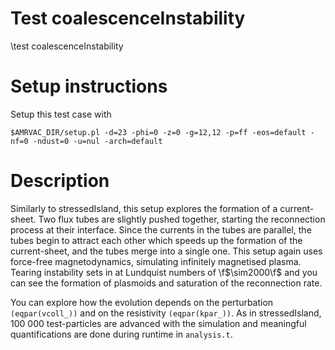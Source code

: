 # Test coalescenceInstability

\test coalescenceInstability

# Setup instructions

Setup this test case with

    $AMRVAC_DIR/setup.pl -d=23 -phi=0 -z=0 -g=12,12 -p=ff -eos=default -nf=0 -ndust=0 -u=nul -arch=default

# Description

Similarly to stressedIsland, this setup explores the formation of a
current-sheet. Two flux tubes are slightly pushed together, starting the
reconnection process at their interface. Since the currents in the tubes are
parallel, the tubes begin to attract each other which speeds up the formation of
the current-sheet, and the tubes merge into a single one. This setup again uses
force-free magnetodynamics, simulating infinitely magnetised plasma. Tearing
instability sets in at Lundquist numbers of \f$\sim2000\f$ and you can see the
formation of plasmoids and saturation of the reconnection rate.

You can explore how the evolution depends on the perturbation `(eqpar(vcoll_))`
and on the resistivity `(eqpar(kpar_))`. As in stressedIsland, 100 000
test-particles are advanced with the simulation and meaningful quantifications
are done during runtime in `analysis.t`.



